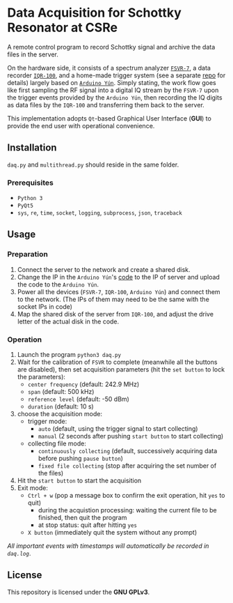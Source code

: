 # Data Acquisition for Schottky Resonator at CSRe
A remote control program to record Schottky signal and archive the data files in the server.

On the hardware side, it consists of a spectrum analyzer [`FSVR-7`](https://www.rohde-schwarz.com/us/product/fsvr-productstartpage_63493-11047.html), a data recorder [`IQR-100`](https://www.rohde-schwarz.com/us/product/iqr-productstartpage_63493-11213.html), and a home-made trigger system (see a separate [repo](https://github.com/SchottkySpectroscopyIMP/ArduinoTriggerSystem) for details) largely based on [`Arduino Yún`](https://store.arduino.cc/usa/arduino-yun).
Simply stating, the work flow goes like first sampling the RF signal into a digital IQ stream by the `FSVR-7` upon the trigger events provided by the `Arduino Yún`, then recording the IQ digits as data files by the `IQR-100` and transferring them back to the server.

This implementation adopts `Qt`-based Graphical User Interface (**GUI**) to provide the end user with operational convenience.

## Installation
`daq.py` and `multithread.py` should reside in the same folder.

### Prerequisites
  - `Python 3`
  - `PyQt5`
  - `sys`, `re`, `time`, `socket`, `logging`, `subprocess`, `json`, `traceback`
 
## Usage

### Preparation

  1. Connect the server to the network and create a shared disk.
  2. Change the IP in the `Arduino Yún`'s [code](https://github.com/SchottkySpectroscopyIMP/ArduinoTriggerSystem) to the IP of server and upload the code to the `Arduino Yún`.
  3. Power all the devices (`FSVR-7`, `IQR-100`, `Arduino Yún`) and connect them to the network. (The IPs of them may need to be the same with the socket IPs in code)
  4. Map the shared disk of the server from `IQR-100`, and adjust the drive letter of the actual disk in the code.

### Operation

  1. Launch the program `python3 daq.py`
  2. Wait for the calibration of `FSVR` to complete (meanwhile all the buttons are disabled), then set acquisition parameters (hit the `set button` to lock the parameters):
      - `center frequency` (default: 242.9 MHz)
      - `span` (default: 500 kHz)
      - `reference level` (default: -50 dBm)
      - `duration` (default: 10 s)
  3. choose the acquisition mode:
      - trigger mode:
        - `auto` (default, using the trigger signal to start collecting)
        - `manual` (2 seconds after pushing `start button` to start collecting)
      - collecting file mode:
        - `continuously collecting` (default, successively acquiring data before pushing `pause button`)
        - `fixed file collecting` (stop after acquiring the set number of the files)
  4. Hit the `start button` to start the acquisition
  5. Exit mode:
      - `Ctrl + w` (pop a message box to confirm the exit operation, hit `yes` to quit)
        - during the acquistion processing: waiting the current file to be finished, then quit the program
        - at stop status: quit after hitting `yes`
      - `X button` (immediately quit the system without any prompt)

_All important events with timestamps will automatically be recorded in `daq.log`_.

## License
This repository is licensed under the **GNU GPLv3**.
